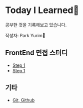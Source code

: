 # Today I Learned📒
공부한 것을 기록해보고 있습니다.

작성자: Park Yurim🧐

## FrontEnd 면접 스터디
* [Step 1](Documents/FrontEnd-Study/step1.md)
* [Step 1](https://github.com/pul8219/TIL/blob/master/Documents/FrontEnd-Study/step1_%EC%8B%AC%ED%99%941(1).md)

## 기타
* [Git, Github](Documents/Git,%20Github/README.md)